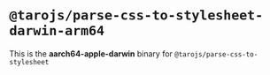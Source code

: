 # `@tarojs/parse-css-to-stylesheet-darwin-arm64`

This is the **aarch64-apple-darwin** binary for `@tarojs/parse-css-to-stylesheet`

